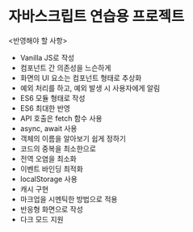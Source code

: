 자바스크립트 연습용 프로젝트
==

<반영해야 할 사항>

- Vanilla JS로 작성
- 컴포넌트 간 의존성을 느슨하게
- 화면의 UI 요소는 컴포넌트 형태로 추상화
- 예외 처리를 하고, 예외 발생 시 사용자에게 알림
- ES6 모듈 형태로 작성
- ES6 최대한 반영
- API 호출은 fetch 함수 사용
- async, await 사용
- 객체의 이름을 알아보기 쉽게 정하기
- 코드의 중복을 최소한으로
- 전역 오염을 최소화
- 이벤트 바인딩 최적화
- localStorage 사용
- 캐시 구현
- 마크업을 시멘틱한 방법으로 적용
- 반응형 화면으로 작성
- 다크 모드 지원
